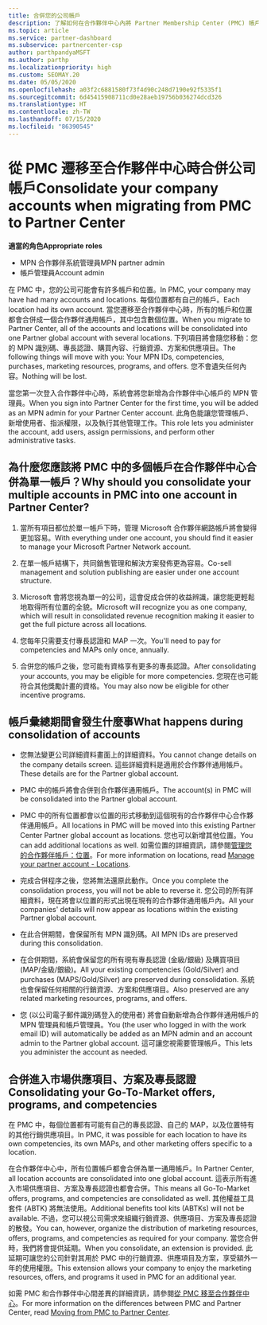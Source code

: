 ```yaml
---
title: 合併您的公司帳戶
description: 了解如何在合作夥伴中心內將 Partner Membership Center (PMC) 帳戶合併成一個帳戶。 適用於從 PMC 遷移至合作夥伴中心
ms.topic: article
ms.service: partner-dashboard
ms.subservice: partnercenter-csp
author: parthpandyaMSFT
ms.author: parthp
ms.localizationpriority: high
ms.custom: SEOMAY.20
ms.date: 05/05/2020
ms.openlocfilehash: a03f2c6881580f73f4d90c248d7190e92f5335f1
ms.sourcegitcommit: 6d45415908711cd0e28aeb19756b036274dcd326
ms.translationtype: HT
ms.contentlocale: zh-TW
ms.lasthandoff: 07/15/2020
ms.locfileid: "86390545"
---
```

# <a name="consolidate-your-company-accounts-when-migrating-from-pmc-to-partner-center"></a><span data-ttu-id="7e1c6-104">從 PMC 遷移至合作夥伴中心時合併公司帳戶</span><span class="sxs-lookup"><span data-stu-id="7e1c6-104">Consolidate your company accounts when migrating from PMC to Partner Center</span></span>

<span data-ttu-id="7e1c6-105">**適當的角色**</span><span class="sxs-lookup"><span data-stu-id="7e1c6-105">**Appropriate roles**</span></span>

- <span data-ttu-id="7e1c6-106">MPN 合作夥伴系統管理員</span><span class="sxs-lookup"><span data-stu-id="7e1c6-106">MPN partner admin</span></span>
- <span data-ttu-id="7e1c6-107">帳戶管理員</span><span class="sxs-lookup"><span data-stu-id="7e1c6-107">Account admin</span></span>

<span data-ttu-id="7e1c6-108">在 PMC 中，您的公司可能會有許多帳戶和位置。</span><span class="sxs-lookup"><span data-stu-id="7e1c6-108">In PMC, your company may have had many accounts and locations.</span></span> <span data-ttu-id="7e1c6-109">每個位置都有自己的帳戶。</span><span class="sxs-lookup"><span data-stu-id="7e1c6-109">Each location had its own account.</span></span> <span data-ttu-id="7e1c6-110">當您遷移至合作夥伴中心時，所有的帳戶和位置都會合併成一個合作夥伴通用帳戶，其中包含數個位置。</span><span class="sxs-lookup"><span data-stu-id="7e1c6-110">When you migrate to Partner Center, all of the accounts and locations will be consolidated into one Partner global account with several locations.</span></span> <span data-ttu-id="7e1c6-111">下列項目將會隨您移動：您的 MPN 識別碼、專長認證、購買內容、行銷資源、方案和供應項目。</span><span class="sxs-lookup"><span data-stu-id="7e1c6-111">The following things will move with you: Your MPN IDs, competencies, purchases, marketing resources, programs, and offers.</span></span> <span data-ttu-id="7e1c6-112">您不會遺失任何內容。</span><span class="sxs-lookup"><span data-stu-id="7e1c6-112">Nothing will be lost.</span></span>

<span data-ttu-id="7e1c6-113">當您第一次登入合作夥伴中心時，系統會將您新增為合作夥伴中心帳戶的 MPN 管理員。</span><span class="sxs-lookup"><span data-stu-id="7e1c6-113">When you sign into Partner Center for the first time, you will be added as an MPN admin for your Partner Center account.</span></span> <span data-ttu-id="7e1c6-114">此角色能讓您管理帳戶、新增使用者、指派權限，以及執行其他管理工作。</span><span class="sxs-lookup"><span data-stu-id="7e1c6-114">This role lets you administer the account, add users, assign permissions, and perform other administrative tasks.</span></span>

## <a name="why-should-you-consolidate-your-multiple-accounts-in-pmc-into-one-account-in-partner-center"></a><span data-ttu-id="7e1c6-115">為什麼您應該將 PMC 中的多個帳戶在合作夥伴中心合併為單一帳戶？</span><span class="sxs-lookup"><span data-stu-id="7e1c6-115">Why should you consolidate your multiple accounts in PMC into one account in Partner Center?</span></span>

1. <span data-ttu-id="7e1c6-116">當所有項目都位於單一帳戶下時，管理 Microsoft 合作夥伴網路帳戶將會變得更加容易。</span><span class="sxs-lookup"><span data-stu-id="7e1c6-116">With everything under one account, you should find it easier to manage your Microsoft Partner Network account.</span></span>

2. <span data-ttu-id="7e1c6-117">在單一帳戶結構下，共同銷售管理和解決方案發佈更為容易。</span><span class="sxs-lookup"><span data-stu-id="7e1c6-117">Co-sell management and solution publishing are easier under one account structure.</span></span>

3. <span data-ttu-id="7e1c6-118">Microsoft 會將您視為單一的公司，這會促成合併的收益辨識，讓您能更輕鬆地取得所有位置的全貌。</span><span class="sxs-lookup"><span data-stu-id="7e1c6-118">Microsoft will recognize you as one company, which will result in consolidated revenue recognition making it easier to get the full picture across all locations.</span></span>  

4. <span data-ttu-id="7e1c6-119">您每年只需要支付專長認證和 MAP 一次。</span><span class="sxs-lookup"><span data-stu-id="7e1c6-119">You'll need to pay for competencies and MAPs only once, annually.</span></span>

5. <span data-ttu-id="7e1c6-120">合併您的帳戶之後，您可能有資格享有更多的專長認證。</span><span class="sxs-lookup"><span data-stu-id="7e1c6-120">After consolidating your accounts, you may be eligible for more competencies.</span></span> <span data-ttu-id="7e1c6-121">您現在也可能符合其他獎勵計畫的資格。</span><span class="sxs-lookup"><span data-stu-id="7e1c6-121">You may also now be eligible for other incentive programs.</span></span>

## <a name="what-happens-during-consolidation-of-accounts"></a><span data-ttu-id="7e1c6-122">帳戶彙總期間會發生什麼事</span><span class="sxs-lookup"><span data-stu-id="7e1c6-122">What happens during consolidation of accounts</span></span>

- <span data-ttu-id="7e1c6-123">您無法變更公司詳細資料畫面上的詳細資料。</span><span class="sxs-lookup"><span data-stu-id="7e1c6-123">You cannot change details on the company details screen.</span></span> <span data-ttu-id="7e1c6-124">這些詳細資料是適用於合作夥伴通用帳戶。</span><span class="sxs-lookup"><span data-stu-id="7e1c6-124">These details are for the Partner global account.</span></span>

- <span data-ttu-id="7e1c6-125">PMC 中的帳戶將會合併到合作夥伴通用帳戶。</span><span class="sxs-lookup"><span data-stu-id="7e1c6-125">The account(s) in PMC will be consolidated into the Partner global account.</span></span>

- <span data-ttu-id="7e1c6-126">PMC 中的所有位置都會以位置的形式移動到這個現有的合作夥伴中心合作夥伴通用帳戶。</span><span class="sxs-lookup"><span data-stu-id="7e1c6-126">All locations in PMC will be moved into this existing Partner Center Partner global account as locations.</span></span> <span data-ttu-id="7e1c6-127">您也可以新增其他位置。</span><span class="sxs-lookup"><span data-stu-id="7e1c6-127">You can add additional locations as well.</span></span> <span data-ttu-id="7e1c6-128">如需位置的詳細資訊，請參閱[管理您的合作夥伴帳戶：位置](manage-locations.md)。</span><span class="sxs-lookup"><span data-stu-id="7e1c6-128">For more information on locations, read  [Manage your partner account - Locations](manage-locations.md).</span></span>

- <span data-ttu-id="7e1c6-129">完成合併程序之後，您將無法還原此動作。</span><span class="sxs-lookup"><span data-stu-id="7e1c6-129">Once you complete the consolidation process, you will not be able to reverse it.</span></span> <span data-ttu-id="7e1c6-130">您公司的所有詳細資料，現在將會以位置的形式出現在現有的合作夥伴通用帳戶內。</span><span class="sxs-lookup"><span data-stu-id="7e1c6-130">All your companies' details will now appear as locations within the existing Partner global account.</span></span> 

- <span data-ttu-id="7e1c6-131">在此合併期間，會保留所有 MPN 識別碼。</span><span class="sxs-lookup"><span data-stu-id="7e1c6-131">All MPN IDs are preserved during this consolidation.</span></span>

- <span data-ttu-id="7e1c6-132">在合併期間，系統會保留您的所有現有專長認證 (金級/銀級) 及購買項目 (MAP/金級/銀級)。</span><span class="sxs-lookup"><span data-stu-id="7e1c6-132">All your existing competencies (Gold/Silver) and purchases (MAPS/Gold/Silver) are preserved during consolidation.</span></span> <span data-ttu-id="7e1c6-133">系統也會保留任何相關的行銷資源、方案和供應項目。</span><span class="sxs-lookup"><span data-stu-id="7e1c6-133">Also preserved are any related marketing resources, programs, and offers.</span></span>

- <span data-ttu-id="7e1c6-134">您 (以公司電子郵件識別碼登入的使用者) 將會自動新增為合作夥伴通用帳戶的 MPN 管理員和帳戶管理員。</span><span class="sxs-lookup"><span data-stu-id="7e1c6-134">You (the user who logged in with the work email ID) will automatically be added as an MPN admin and an account admin to the Partner global account.</span></span> <span data-ttu-id="7e1c6-135">這可讓您視需要管理帳戶。</span><span class="sxs-lookup"><span data-stu-id="7e1c6-135">This lets you administer the account as needed.</span></span>

## <a name="consolidating-your-go-to-market-offers-programs-and-competencies"></a><span data-ttu-id="7e1c6-136">合併進入市場供應項目、方案及專長認證</span><span class="sxs-lookup"><span data-stu-id="7e1c6-136">Consolidating your Go-To-Market offers, programs, and competencies</span></span>

<span data-ttu-id="7e1c6-137">在 PMC 中，每個位置都有可能有自己的專長認證、自己的 MAP，以及位置特有的其他行銷供應項目。</span><span class="sxs-lookup"><span data-stu-id="7e1c6-137">In PMC, it was possible for each location to have its own competencies, its own MAPs, and other marketing offers specific to a location.</span></span>

<span data-ttu-id="7e1c6-138">在合作夥伴中心中，所有位置帳戶都會合併為單一通用帳戶。</span><span class="sxs-lookup"><span data-stu-id="7e1c6-138">In Partner Center, all location accounts are consolidated into one global account.</span></span> <span data-ttu-id="7e1c6-139">這表示所有進入市場供應項目、方案及專長認證也都會合併。</span><span class="sxs-lookup"><span data-stu-id="7e1c6-139">This means all Go-To-Market offers, programs, and competencies are consolidated as well.</span></span> <span data-ttu-id="7e1c6-140">其他權益工具套件 (ABTK) 將無法使用。</span><span class="sxs-lookup"><span data-stu-id="7e1c6-140">Additional benefits tool kits (ABTKs) will not be available.</span></span> <span data-ttu-id="7e1c6-141">不過，您可以視公司需求來組織行銷資源、供應項目、方案及專長認證的散發。</span><span class="sxs-lookup"><span data-stu-id="7e1c6-141">You can, however, organize the distribution of marketing resources, offers, programs, and competencies as required for your company.</span></span> <span data-ttu-id="7e1c6-142">當您合併時，我們將會提供延期。</span><span class="sxs-lookup"><span data-stu-id="7e1c6-142">When you consolidate, an extension is provided.</span></span> <span data-ttu-id="7e1c6-143">此延期可讓您的公司針對其用於 PMC 中的行銷資源、供應項目及方案，享受額外一年的使用權限。</span><span class="sxs-lookup"><span data-stu-id="7e1c6-143">This extension allows your company to enjoy the marketing resources, offers, and programs it used in PMC for an additional year.</span></span>

<span data-ttu-id="7e1c6-144">如需 PMC 和合作夥伴中心間差異的詳細資訊，請參閱[從 PMC 移至合作夥伴中心](guide-to-migration.md)。</span><span class="sxs-lookup"><span data-stu-id="7e1c6-144">For more information on the differences between PMC and Partner Center, read [Moving from PMC to Partner Center](guide-to-migration.md).</span></span>
